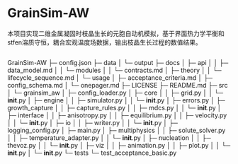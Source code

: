 # GrainSim-AW
本项目实现二维金属凝固时枝晶生长的元胞自动机模拟，基于界面热力学平衡和stfen溶质守恒，耦合宏观温度场数据，输出枝晶生长过程的数值结果。

```
```
GrainSim-AW
├─ config.json
├─ data
│  └─ output
├─ docs
│  ├─ api
│  │  ├─ data_model.md
│  │  └─ modules
│  │     └─ contracts.md
│  ├─ theory
│  │  └─ lifecycle_sequence.md
│  └─ usage
│     ├─ acceptance_criteria.md
│     ├─ config_schema.md
│     └─ onepager.md
├─ LICENSE
├─ README.md
├─ src
│  └─ grainsim_aw
│     ├─ config_loader.py
│     ├─ core
│     │  ├─ grid.py
│     │  └─ __init__.py
│     ├─ engine
│     │  ├─ simulator.py
│     │  └─ __init__.py
│     ├─ errors.py
│     ├─ growth_capture
│     │  ├─ capture_rules.py
│     │  ├─ mdcs.py
│     │  └─ __init__.py
│     ├─ interface
│     │  ├─ anisotropy.py
│     │  ├─ equilibrium.py
│     │  ├─ velocity.py
│     │  └─ __init__.py
│     ├─ io
│     │  ├─ writer.py
│     │  └─ __init__.py
│     ├─ logging_config.py
│     ├─ main.py
│     ├─ multiphysics
│     │  ├─ solute_solver.py
│     │  ├─ temperature_adapter.py
│     │  └─ __init__.py
│     ├─ nucleation
│     │  ├─ thevoz.py
│     │  └─ __init__.py
│     ├─ viz
│     │  ├─ animation.py
│     │  ├─ plot.py
│     │  └─ __init__.py
│     └─ __init__.py
└─ tests
   └─ test_acceptance_basic.py

```